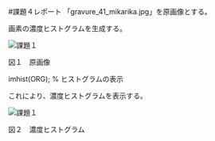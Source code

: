 #課題４レポート
「gravure_41_mikarika.jpg」を原画像とする。

画素の濃度ヒストグラムを生成する。

![課題１](https://github.com/NishiharaYuuki/Matlab/blob/master/image/kadai4-1.png)

図１　原画像

imhist(ORG); % ヒストグラムの表示 

これにより、濃度ヒストグラムを表示する。

![課題１](https://github.com/NishiharaYuuki/Matlab/blob/master/image/kadai4-2.png)

図２　濃度ヒストグラム
